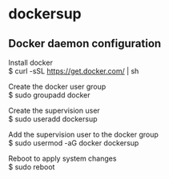 # dockersup

## Docker daemon configuration

Install docker  
$ curl -sSL https://get.docker.com/ | sh

Create the docker user group  
$ sudo groupadd docker

Create the supervision user  
$ sudo useradd dockersup

Add the supervision user to the docker group  
$ sudo usermod -aG docker dockersup

Reboot to apply system changes  
$ sudo reboot